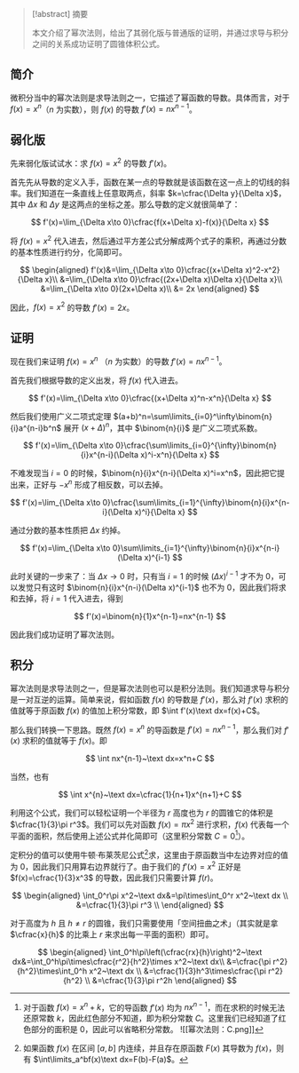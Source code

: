 > [!abstract] 摘要
> 
> 本文介绍了幂次法则，给出了其弱化版与普通版的证明，并通过求导与积分之间的关系成功证明了圆锥体积公式。

## 简介

微积分当中的幂次法则是求导法则之一，它描述了幂函数的导数。具体而言，对于 $f(x)=x^n$（$n$ 为实数），则 $f(x)$ 的导数 $f'(x)=nx^{n-1}$。

## 弱化版

先来弱化版试试水：求 $f(x)=x^2$ 的导数 ${} f'(x)$。

首先先从导数的定义入手，函数在某一点的导数就是该函数在这一点上的切线的斜率。我们知道在一条直线上任意取两点，斜率 $k=\cfrac{\Delta y}{\Delta x}$，其中 $\Delta x$ 和 $\Delta y$ 是这两点的坐标之差。那么导数的定义就很简单了：

$$
f'(x)=\lim_{\Delta x\to 0}\cfrac{f(x+\Delta x)-f(x)}{\Delta x}
$$

将 $f(x)=x^2$ 代入进去，然后通过平方差公式分解成两个式子的乘积，再通过分数的基本性质进行约分，化简即可。

$$
\begin{aligned}
f'(x)&=\lim_{\Delta x\to 0}\cfrac{(x+\Delta x)^2-x^2}{\Delta x}\\
&=\lim_{\Delta x\to 0}\cfrac{(2x+\Delta x)\Delta x}{\Delta x}\\
&=\lim_{\Delta x\to 0}(2x+\Delta x)\\
&= 2x
\end{aligned}
$$

因此，$f(x)=x^2$ 的导数 $f'(x)=2x$。

## 证明

现在我们来证明 $f(x)=x^n$ （$n$ 为实数）的导数 $f'(x)=nx^{n-1}$。

首先我们根据导数的定义出发，将 $f(x)$ 代入进去。

$$
f'(x)=\lim_{\Delta x\to 0}\cfrac{(x+\Delta x)^n-x^n}{\Delta x}
$$

然后我们使用广义二项式定理 $(a+b)^n=\sum\limits_{i=0}^\infty\binom{n}{i}a^{n-i}b^n$ 展开 $(x+\Delta)^n$，其中 $\binom{n}{i}$ 是广义二项式系数。 

$$
f'(x)=\lim_{\Delta x\to 0}\cfrac{\sum\limits_{i=0}^{\infty}\binom{n}{i}x^{n-i}(\Delta x)^i-x^n}{\Delta x}
$$

不难发现当 $i=0$ 的时候，$\binom{n}{i}x^{n-i}(\Delta x)^i=x^n$，因此把它提出来，正好与 $-x^n$ 形成了相反数，可以去掉。

$$
f'(x)=\lim_{\Delta x\to 0}\cfrac{\sum\limits_{i=1}^{\infty}\binom{n}{i}x^{n-i}(\Delta x)^i}{\Delta x}
$$

通过分数的基本性质把 $\Delta x$ 约掉。

$$
f'(x)=\lim_{\Delta x\to 0}\sum\limits_{i=1}^{\infty}\binom{n}{i}x^{n-i}(\Delta x)^{i-1}
$$

此时关键的一步来了：当 $\Delta x\to 0$ 时，只有当 $i=1$ 的时候 $(\Delta x)^{i-1}$ 才不为 $0$，可以发觉只有这时 $\binom{n}{i}x^{n-i}(\Delta x)^{i-1}$ 也不为 $0$，因此我们将求和去掉，将 $i=1$ 代入进去，得到

$$
f'(x)=\binom{n}{1}x^{n-1}=nx^{n-1}
$$

因此我们成功证明了幂次法则。

## 积分

幂次法则是求导法则之一，但是幂次法则也可以是积分法则。我们知道求导与积分是一对互逆的运算。简单来说，假如函数 $f(x)$ 的导数是 $f'(x)$，那么对 $f'(x)$ 求积的值就等于原函数 $f(x)$ 的值加上积分常数，即 $\int f'(x)\text dx=f(x)+C$。

那么我们转换一下思路。既然 $f(x)=x^n$ 的导函数是 $f'(x)=nx^{n-1}$，那么我们对 $f'(x)$ 求积的值就等于 $f(x)$。即

$$
\int nx^{n-1}~\text dx=x^n+C
$$

当然，也有

$$
\int x^{n}~\text dx=\cfrac{1}{n+1}x^{n+1}+C
$$

利用这个公式，我们可以轻松证明一个半径为 $r$ 高度也为 $r$ 的圆锥它的体积是 $\cfrac{1}{3}\pi r^3$。我们可以先对函数 $f(x)=\pi x^2$ 进行求积，$f(x)$ 代表每一个平面的面积，然后使用上述公式并化简即可（这里积分常数 $C=0$[^1]）。

定积分的值可以使用牛顿·布莱茨尼公式[^2]求，这里由于原函数当中左边界对应的值为 $0$，因此我们只用算右边界就行了。由于我们的 $f'(x)=x^2$ 正好是 $f(x)=\cfrac{1}{3}x^3$ 的导数，因此我们只需要计算 $f(r)$。

$$
\begin{aligned}
\int_0^r\pi x^2~\text dx&=\pi\times\int_0^r x^2~\text dx \\
&=\cfrac{1}{3}\pi r^3 \\
\end{aligned}
$$

对于高度为 $h$ 且 $h\ne r$ 的圆锥，我们只需要使用「空间扭曲之术」（其实就是拿 $\cfrac{x}{h}$ 的比乘上 $r$ 来求出每一平面的面积）即可。

$$
\begin{aligned}
\int_0^h\pi\left(\cfrac{rx}{h}\right)^2~\text dx&=\int_0^h\pi\times\cfrac{r^2}{h^2}\times x^2~\text dx\\
&=\cfrac{\pi r^2}{h^2}\times\int_0^h x^2~\text dx \\
&=\cfrac{1}{3}h^3\times\cfrac{\pi r^2}{h^2} \\
&=\cfrac{1}{3}\pi r^2h
\end{aligned}
$$

[^1]: 对于函数 $f(x)=x^n+k$，它的导函数 $f'(x)$ 均为 $nx^{n-1}$，而在求积的时候无法还原常数 $k$，因此红色部分不知道，即为积分常数 $C$。这里我们已经知道了红色部分的面积是 $0$，因此可以省略积分常数。
 ![[幂次法则：C.png]]
[^2]: 如果函数 $f(x)$ 在区间 $[a,b]$ 内连续，并且存在原函数 $F(x)$ 其导数为 $f(x)$，则有 $\int\limits_a^bf(x)\text dx=F(b)-F(a)$。

